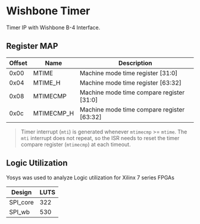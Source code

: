 # Wishbone Timer
Timer IP with Wishbone B-4 Interface.

## Register MAP

| **Offset** | **Name**   | **Description**
|------------|------------|-----------------------------------
| 0x00       | MTIME      | Machine mode time register [31:0]
| 0x04       | MTIME_H    | Machine mode time register [63:32]
| 0x08       | MTIMECMP   | Machine mode time compare register [31:0]
| 0x0c       | MTIMECMP_H | Machine mode time compare register [63:32]

> Timer interrupt (`mti`) is generated whenever `mtimecmp` >= `mtime`. The `mti` interrupt does not repeat, so the ISR needs to reset the timer compare register (`mtimecmp`) at each timeout.

## Logic Utilization
Yosys was used to analyze Logic utilization for Xilinx 7 series FPGAs

| **Design**    | **LUTS** |
|---------------|----------|
| SPI_core      | 322      |
| SPI_wb        | 530      |
